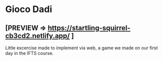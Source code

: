 # Gioco Dadi
## [PREVIEW => https://startling-squirrel-cb3cd2.netlify.app/ ]

Little excercise made to implement via web, a game we made on our first day in the IFTS course.
